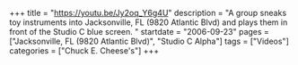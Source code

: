 +++
title = "https://youtu.be/Jy2oq_Y6g4U"
description = "A group sneaks toy instruments into Jacksonville, FL (9820 Atlantic Blvd) and plays them in front of the Studio C blue screen. "
startdate = "2006-09-23"
pages = ["Jacksonville, FL (9820 Atlantic Blvd)", "Studio C Alpha"]
tags = ["Videos"]
categories = ["Chuck E. Cheese's"]
+++

